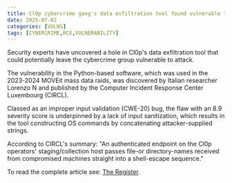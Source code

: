 ```yaml
---
title: Cl0p cybercrime gang's data exfiltration tool found vulnerable to RCE attacks
date: 2025-07-02
categories: [VULNS]
tags: [CYBERCRIME,RCE,VULNERABILITY]
---
```


Security experts have uncovered a hole in Cl0p's data exfiltration tool that could potentially leave the cybercrime group vulnerable to attack.

The vulnerability in the Python-based software, which was used in the 2023-2024 MOVEit mass data raids, was discovered by Italian researcher Lorenzo N and published by the Computer Incident Response Center Luxembourg (CIRCL).

Classed as an improper input validation (CWE-20) bug, the flaw with an 8.9 severity score is underpinned by a lack of input sanitization, which results in the tool constructing OS commands by concatenating attacker-supplied strings.

According to CIRCL's summary: "An authenticated endpoint on the Cl0p operators' staging/collection host passes file-or directory-names received from compromised machines straight into a shell-escape sequence."

To read the complete article see:
[The Register](https://www.theregister.com/2025/07/02/cl0p_rce_vulnerability/).